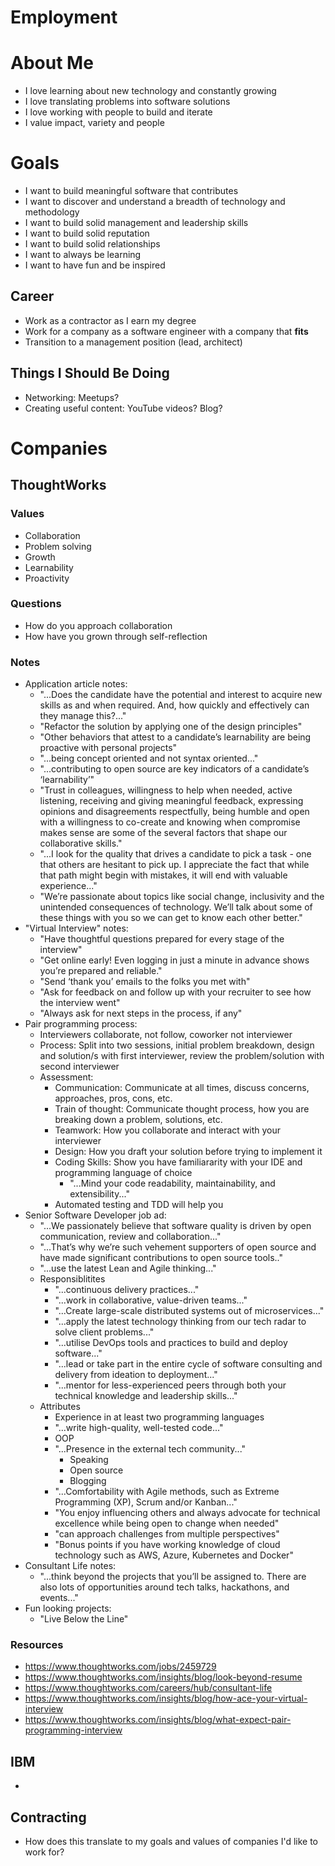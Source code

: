 # Employment

# About Me

- I love learning about new technology and constantly growing
- I love translating problems into software solutions
- I love working with people to build and iterate
- I value impact, variety and people

# Goals

- I want to build meaningful software that contributes
- I want to discover and understand a breadth of technology and methodology
- I want to build solid management and leadership skills
- I want to build solid reputation
- I want to build solid relationships
- I want to always be learning
- I want to have fun and be inspired

## Career

- Work as a contractor as I earn my degree
- Work for a company as a software engineer with a company that __fits__
- Transition to a management position (lead, architect)

## Things I Should Be Doing

- Networking: Meetups?
- Creating useful content: YouTube videos? Blog?

# Companies

## ThoughtWorks

### Values

- Collaboration
- Problem solving
- Growth
- Learnability
- Proactivity

### Questions

- How do you approach collaboration
- How have you grown through self-reflection

### Notes

- Application article notes:
  - "...Does the candidate have the potential and interest to acquire new skills as and when required. And, how quickly and effectively can they manage this?..."
  - "Refactor the solution by applying one of the design principles"
  - "Other behaviors that attest to a candidate’s learnability are being proactive with personal projects"
  - "...being concept oriented and not syntax oriented..."
  - "...contributing to open source are key indicators of a candidate’s ‘learnability’"
  - "Trust in colleagues, willingness to help when needed, active listening, receiving and giving meaningful feedback, expressing opinions and disagreements respectfully, being humble and open with a willingness to co-create and knowing when compromise makes sense are some of the several factors that shape our collaborative skills."
  - "...I look for the quality that drives a candidate to pick a task - one that others are hesitant to pick up. I appreciate the fact that while that path might begin with mistakes, it will end with valuable experience..."
  - "We’re passionate about topics like social change, inclusivity and the unintended consequences of technology. We’ll talk about some of these things with you so we can get to know each other better."
- "Virtual Interview" notes:
  - "Have thoughtful questions prepared for every stage of the interview"
  - "Get online early! Even logging in just a minute in advance shows you’re prepared and reliable."
  - "Send ‘thank you’ emails to the folks you met with"
  - "Ask for feedback on and follow up with your recruiter to see how the interview went"
  - "Always ask for next steps in the process, if any"
- Pair programming process:
  - Interviewers collaborate, not follow, coworker not interviewer
  - Process: Split into two sessions, initial problem breakdown, design and solution/s with first interviewer, review the problem/solution with second interviewer
  - Assessment:
    - Communication: Communicate at all times, discuss concerns, approaches, pros, cons, etc.
    - Train of thought: Communicate thought process, how you are breaking down a problem, solutions, etc.
    - Teamwork: How you collaborate and interact with your interviewer
    - Design: How you draft your solution before trying to implement it
    - Coding Skills: Show you have familiararity with your IDE and programming language of choice
      - "...Mind your code readability, maintainability, and extensibility..."
    - Automated testing and TDD will help you
- Senior Software Developer job ad:
  - "...We passionately believe that software quality is driven by open communication, review and collaboration..."
  - "...That’s why we’re such vehement supporters of open source and have made significant contributions to open source tools.."
  - "...use the latest Lean and Agile thinking..."
  - Responsiblitites
    - "...continuous delivery practices..."
    - "...work in collaborative, value-driven teams..."
    - "...Create large-scale distributed systems out of microservices..."
    - "...apply the latest technology thinking from our tech radar to solve client problems..."
    - "...utilise DevOps tools and practices to build and deploy software..."
    - "...lead or take part in the entire cycle of software consulting and delivery from ideation to deployment..."
    - "...mentor for less-experienced peers through both your technical knowledge and leadership skills..."
  - Attributes
    - Experience in at least two programming languages
    - "...write high-quality, well-tested code..."
    - OOP
    - "...Presence in the external tech community..."
      - Speaking
      - Open source
      - Blogging
    - "...Comfortability with Agile methods, such as Extreme Programming (XP), Scrum and/or Kanban..."
    - "You enjoy influencing others and always advocate for technical excellence while being open to change when needed"
    - "can approach challenges from multiple perspectives"
    - "Bonus points if you have working knowledge of cloud technology such as AWS, Azure, Kubernetes and Docker"
- Consultant Life notes:
  - "...think beyond the projects that you’ll be assigned to. There are also lots of opportunities around tech talks, hackathons, and events..."
- Fun looking projects:
  - "Live Below the Line"

### Resources

- https://www.thoughtworks.com/jobs/2459729
- https://www.thoughtworks.com/insights/blog/look-beyond-resume
- https://www.thoughtworks.com/careers/hub/consultant-life
- https://www.thoughtworks.com/insights/blog/how-ace-your-virtual-interview
- https://www.thoughtworks.com/insights/blog/what-expect-pair-programming-interview

## IBM

-

## Contracting

- How does this translate to my goals and values of companies I'd like to work for?
